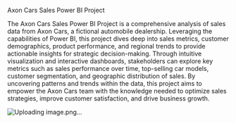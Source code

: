 Axon Cars Sales Power BI Project

The Axon Cars Sales Power BI Project is a comprehensive analysis of sales data from Axon Cars, a fictional automobile dealership. Leveraging the capabilities of Power BI, this project dives deep into sales metrics, customer demographics, product performance, and regional trends to provide actionable insights for strategic decision-making. Through intuitive visualization and interactive dashboards, stakeholders can explore key metrics such as sales performance over time, top-selling car models, customer segmentation, and geographic distribution of sales. By uncovering patterns and trends within the data, this project aims to empower the Axon Cars team with the knowledge needed to optimize sales strategies, improve customer satisfaction, and drive business growth.

![Uploading image.png…]()
